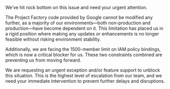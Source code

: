 We’ve hit rock bottom on this issue and need your urgent attention.

The Project Factory code provided by Google cannot be modified any further, as a majority of our environments—both non-production and production—have become dependent on it. This limitation has placed us in a rigid position where making any updates or enhancements is no longer feasible without risking environment stability.

Additionally, we are facing the 1500-member limit on IAM policy bindings, which is now a critical blocker for us. These two constraints combined are preventing us from moving forward.

We are requesting an urgent exception and/or feature support to unblock this situation. This is the highest level of escalation from our team, and we need your immediate intervention to prevent further delays and disruptions.
